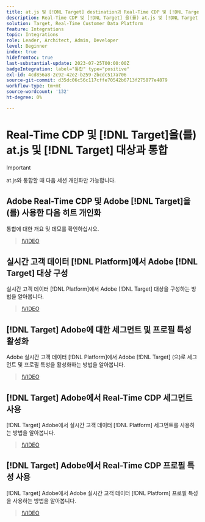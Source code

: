 ```yaml
---
title: at.js 및 [!DNL Target] destination과 Real-Time CDP 및 [!DNL Target] 통합
description: Real-Time CDP 및 [!DNL Target] 을(를) at.js 및 [!DNL Target] destination과 통합하는 방법에 대해 알아봅니다.
solution: Target, Real-Time Customer Data Platform
feature: Integrations
topic: Integrations
role: Leader, Architect, Admin, Developer
level: Beginner
index: true
hidefromtoc: true
last-substantial-update: 2023-07-25T00:00:00Z
badgeIntegration: label="통합" type="positive"
exl-id: 4cd856a8-2c92-42e2-b259-2bcdc517a706
source-git-commit: d35dc06c56c117cffe70542b6713f275877e4879
workflow-type: tm+mt
source-wordcount: '132'
ht-degree: 0%

---
```


# Real-Time CDP 및 [!DNL Target]을(를) at.js 및 [!DNL Target] 대상과 통합

>[!IMPORTANT]
>
>at.js와 통합할 때 다음 세션 개인화만 가능합니다.


## Adobe Real-Time CDP 및 Adobe [!DNL Target]을(를) 사용한 다음 히트 개인화

통합에 대한 개요 및 데모를 확인하십시오.

>[!VIDEO](https://video.tv.adobe.com/v/340091?quality=12&learn=on)

## 실시간 고객 데이터 [!DNL Platform]에서 Adobe [!DNL Target] 대상 구성

실시간 고객 데이터 [!DNL Platform]에서 Adobe [!DNL Target] 대상을 구성하는 방법을 알아봅니다.

>[!VIDEO](https://video.tv.adobe.com/v/3418799/?learn=on)

## [!DNL Target] Adobe에 대한 세그먼트 및 프로필 특성 활성화

Adobe 실시간 고객 데이터 [!DNL Platform]에서 Adobe [!DNL Target] (으)로 세그먼트 및 프로필 특성을 활성화하는 방법을 알아봅니다.

>[!VIDEO](https://video.tv.adobe.com/v/3419036/?learn=on)

## [!DNL Target] Adobe에서 Real-Time CDP 세그먼트 사용

[!DNL Target] Adobe에서 실시간 고객 데이터 [!DNL Platform] 세그먼트를 사용하는 방법을 알아봅니다.

>[!VIDEO](https://video.tv.adobe.com/v/3419149/?learn=on)

## [!DNL Target] Adobe에서 Real-Time CDP 프로필 특성 사용

[!DNL Target] Adobe에서 Adobe 실시간 고객 데이터 [!DNL Platform] 프로필 특성을 사용하는 방법을 알아봅니다.

>[!VIDEO](https://video.tv.adobe.com/v/3419318/?learn=on)
